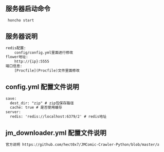 ## 服务器启动命令
```angular2html
 honcho start
```
## 服务器说明

```html
redis配置:
    config/config.yml里面进行修改
flower地址:
    http://{ip}:5555
端口信息:
    [Procfile](Procfile)文件里面修改
```
## config.yml 配置文件说明
```html
save:
  dest_dir: "zip" # zip包保存路径
  cache: true # 是否使用缓存
server:
  redis: 'redis://localhost:6379/2' # redis地址
```

## jm_downloader.yml  配置文件说明

```html
官方说明 https://github.com/hect0x7/JMComic-Crawler-Python/blob/master/assets/docs/sources/option_file_syntax.md
```